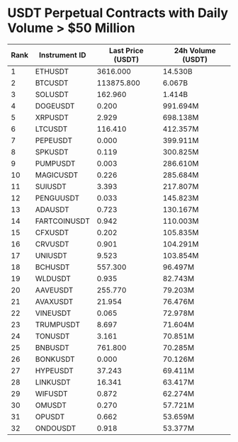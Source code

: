 # USDT Perpetual Contracts with Daily Volume > $50 Million

| Rank | Instrument ID | Last Price (USDT) | 24h Volume (USDT) |
|------|---------------|-------------------|-------------------|
| 1 | ETHUSDT | 3616.000 | 14.530B |
| 2 | BTCUSDT | 113875.800 | 6.067B |
| 3 | SOLUSDT | 162.960 | 1.414B |
| 4 | DOGEUSDT | 0.200 | 991.694M |
| 5 | XRPUSDT | 2.929 | 698.138M |
| 6 | LTCUSDT | 116.410 | 412.357M |
| 7 | PEPEUSDT | 0.000 | 399.911M |
| 8 | SPKUSDT | 0.119 | 300.825M |
| 9 | PUMPUSDT | 0.003 | 286.610M |
| 10 | MAGICUSDT | 0.226 | 285.684M |
| 11 | SUIUSDT | 3.393 | 217.807M |
| 12 | PENGUUSDT | 0.033 | 145.823M |
| 13 | ADAUSDT | 0.723 | 130.167M |
| 14 | FARTCOINUSDT | 0.942 | 110.003M |
| 15 | CFXUSDT | 0.202 | 105.835M |
| 16 | CRVUSDT | 0.901 | 104.291M |
| 17 | UNIUSDT | 9.523 | 103.854M |
| 18 | BCHUSDT | 557.300 | 96.497M |
| 19 | WLDUSDT | 0.935 | 82.743M |
| 20 | AAVEUSDT | 255.770 | 79.203M |
| 21 | AVAXUSDT | 21.954 | 76.476M |
| 22 | VINEUSDT | 0.065 | 72.978M |
| 23 | TRUMPUSDT | 8.697 | 71.604M |
| 24 | TONUSDT | 3.161 | 70.851M |
| 25 | BNBUSDT | 761.800 | 70.285M |
| 26 | BONKUSDT | 0.000 | 70.126M |
| 27 | HYPEUSDT | 37.243 | 69.411M |
| 28 | LINKUSDT | 16.341 | 63.417M |
| 29 | WIFUSDT | 0.872 | 62.274M |
| 30 | OMUSDT | 0.270 | 57.721M |
| 31 | OPUSDT | 0.662 | 53.659M |
| 32 | ONDOUSDT | 0.918 | 53.377M |
